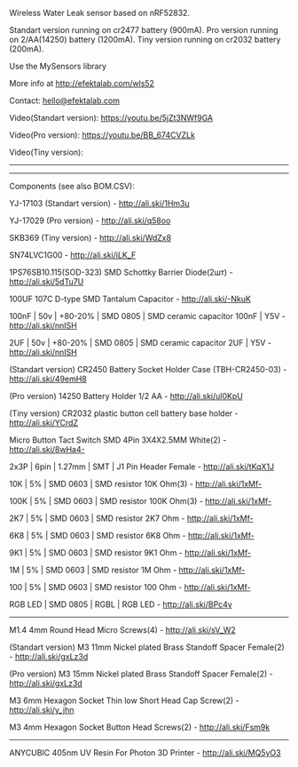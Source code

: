 Wireless Water Leak sensor based on nRF52832. 

Standart version running on cr2477 battery (900mA).
Pro version running on 2/AA(14250) battery (1200mA).
Tiny version running on cr2032 battery (200mA).

Use the MySensors library

More info at http://efektalab.com/wls52

Contact: hello@efektalab.com

Video(Standart version): https://youtu.be/5jZt3NWf9GA

Video(Pro version): https://youtu.be/BB_674CVZLk

Video(Tiny version):



---

---

Components (see also BOM.CSV):

YJ-17103 (Standart version) - http://ali.ski/1Hm3u

YJ-17029 (Pro version) - http://ali.ski/q58oo

SKB369 (Tiny version) - http://ali.ski/WdZx8

SN74LVC1G00 - http://ali.ski/iLK_F

1PS76SB10.115(SOD-323) SMD Schottky Barrier Diode(2шт) - http://ali.ski/5dTu7U

100UF 107C D-type SMD Tantalum Capacitor - http://ali.ski/-NkuK

100nF | 50v | +80-20% | SMD 0805 | SMD ceramic capacitor 100nF | Y5V - http://ali.ski/nnISH

2UF | 50v | +80-20% | SMD 0805 | SMD ceramic capacitor 2UF | Y5V - http://ali.ski/nnISH

(Standart version) CR2450 Battery Socket Holder Case (TBH-CR2450-03) - http://ali.ski/49emH8

(Pro version) 14250 Battery Holder 1/2 AA - http://ali.ski/ul0KpU

(Tiny version) CR2032 plastic button cell battery base holder - http://ali.ski/YCrdZ

Micro Button Tact Switch SMD 4Pin 3X4X2.5MM White(2) - http://ali.ski/8wHa4-

2x3P | 6pin | 1.27mm | SMT | J1	Pin Header Female - http://ali.ski/tKqX1J

10K | 5% | SMD 0603 | SMD resistor 10K Ohm(3) - http://ali.ski/1xMf-

100K | 5% | SMD 0603 | SMD resistor 100K Ohm(3) - http://ali.ski/1xMf-

2K7 | 5% | SMD 0603 | SMD resistor 2K7 Ohm - http://ali.ski/1xMf-

6K8 | 5% | SMD 0603 | SMD resistor 6K8 Ohm - http://ali.ski/1xMf-

9K1 | 5% | SMD 0603 | SMD resistor 9K1 Ohm - http://ali.ski/1xMf-

1M | 5% | SMD 0603 | SMD resistor 1M Ohm - http://ali.ski/1xMf-

100 | 5% | SMD 0603 | SMD resistor 100 Ohm - http://ali.ski/1xMf-

RGB LED | SMD 0805 | RGBL | RGB LED - http://ali.ski/BPc4y


---


M1.4 4mm Round Head Micro Screws(4) - http://ali.ski/sV_W2

(Standart version) M3 11mm Nickel plated Brass Standoff Spacer Female(2) - http://ali.ski/gxLz3d

(Pro version) M3 15mm Nickel plated Brass Standoff Spacer Female(2) - http://ali.ski/gxLz3d

M3 6mm Hexagon Socket Thin low Short Head Cap Screw(2) - http://ali.ski/y_jhn

M3 4mm Hexagon Socket Button Head Screws(2) - http://ali.ski/Fsm9k


---

ANYCUBIC 405nm UV Resin For Photon 3D Printer - http://ali.ski/MQ5yO3

